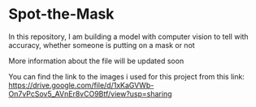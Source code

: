 # Spot-the-Mask
In this repository, I am building a model with computer vision to tell with accuracy, whether someone is putting on a mask or not

More information about the file will be updated soon

You can find the link to the images i used for this project from this link:
https://drive.google.com/file/d/1xKaGVWb-On7vPcSov5_AVnEr8vCO9Btf/view?usp=sharing
